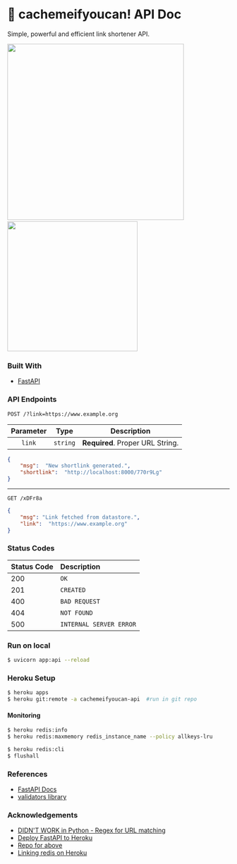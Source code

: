 # 📓 cachemeifyoucan! API Doc
Simple, powerful and efficient link shortener API.

<span style="display:inline-block;">
<img src="https://fastapi.tiangolo.com/img/logo-margin/logo-teal.png" width="400px"> &emsp;&ensp;&emsp;&ensp;&emsp;
<img src="https://upload.wikimedia.org/wikipedia/en/6/6b/Redis_Logo.svg" width="295px">
</span>

### Built With
- [FastAPI](https://flask.palletsprojects.com/en/2.0.x/)

### API Endpoints
```http
POST /?link=https://www.example.org
```
| Parameter | Type | Description |
|  :---: | :---: | :---: |
| `link` | `string` | **Required**. Proper URL String. |

```json
{
	"msg":  "New shortlink generated.",
	"shortlink":  "http://localhost:8000/770r9Lg"
}
```

---
```http
GET /xDFr8a
```

```json
{
	"msg": "Link fetched from datastore.",
	"link":  "https://www.example.org"
}
```

### Status Codes

| Status Code | Description |
| :--- | :--- |
| 200 | `OK` |
| 201 | `CREATED` |
| 400 | `BAD REQUEST` |
| 404 | `NOT FOUND` |
| 500 | `INTERNAL SERVER ERROR` |

### Run on local
```sh
$ uvicorn app:api --reload
```
### Heroku Setup
```sh
$ heroku apps
$ heroku git:remote -a cachemeifyoucan-api 	#run in git repo
```
#### Monitoring
```sh
$ heroku redis:info
$ heroku redis:maxmemory redis_instance_name --policy allkeys-lru
``` 

```sh
$ heroku redis:cli
$ flushall
```
### References
- [FastAPI Docs](https://fastapi.tiangolo.com/)
- [validators library](https://pypi.org/project/validators/)

### Acknowledgements
- [DIDN'T WORK in Python - Regex for URL matching](https://stackoverflow.com/questions/3809401/what-is-a-good-regular-expression-to-match-a-url)
- [Deploy FastAPI to Heroku](https://towardsdatascience.com/how-to-deploy-your-fastapi-app-on-heroku-for-free-8d4271a4ab9)
- [Repo for above](https://github.com/shinokada/fastapi-drag-and-drop)
- [Linking redis on Heroku](https://devcenter.heroku.com/articles/heroku-redis#connecting-in-python)
